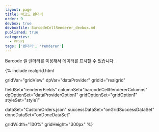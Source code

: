 ```yaml
---
layout: page
title: 바코드 렌더러
order: 9
devbox: true
devboxfile: BarcodeCellRenderer_devbox.md
published: true
categories: 
  - 렌더러
tags: ['렌더러', 'renderer']
---
```


Barcode 셀 렌더러를 이용해서 데이터를 표시할 수 있습니다.   

<script>
var onGridSuccessDataSet = function(data, textStatus, jqXHR) {
	dataProvider.setRows(data);
}
var onDoneDataSet = function() {
	gridView.setDisplayOptions({rowHeight:50})

  gridView.setColumnProperty("OrderID2", "renderer", {type:"code128"});

  gridView.setColumnProperty("Country2", "renderer", {type:"code128"});
  gridView.setColumnProperty("Country2", "styles", {figureBackground: "#ff111111"});
}
</script>

{% include realgrid.html

  gridVar="gridView"
  dpVar="dataProvider"
  gridId="realgrid"

  fieldSet="rendererFields"
  columnSet="barcodeCellRendererColumns"
  dpOptionSet="dataProviderOption1"
  gridOptionSet="gridOption1"
  styleSet="style1"

  dataSet="CustomOrders.json"
  successDataSet="onGridSuccessDataSet"  
  doneDataSet="onDoneDataSet"

  gridWidth="100%"
  gridHeight="300px" %}
